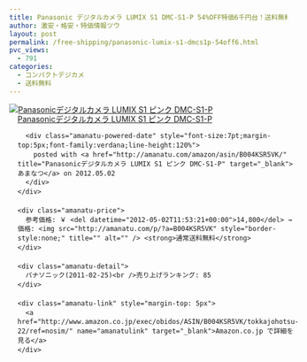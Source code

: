 ```yaml
---
title: Panasonic デジタルカメラ LUMIX S1 DMC-S1-P 54%OFF特価6千円台！送料無料！
author: 激安・格安・特価情報ツウ
layout: post
permalink: /free-shipping/panasonic-lumix-s1-dmcs1p-54off6.html
pvc_views:
  - 791
categories:
  - コンパクトデジカメ
  - 送料無料
---
```

<div class="amanatu-box" style="margin-bottom:0px;">
  <div class="amanatu-image" style="float:left;">
    <a href="http://www.amazon.co.jp/exec/obidos/ASIN/B004KSR5VK/tokkajohotsu-22/ref=nosim/" name="amanatulink" target="_blank"><img src="http://i2.wp.com/ecx.images-amazon.com/images/I/41tkPMNf-ZL._SL160_.jpg?w=546" alt="Panasonicデジタルカメラ LUMIX S1 ピンク DMC-S1-P" style="border: none;" data-recalc-dims="1" /></a>
  </div>
  
  <div class="amanatu-info" style="float:left;margin-left:15px;line-height:120%">
    <div class="amanatu-name" style="margin-bottom:10px;line-height:120%">
      <a href="http://www.amazon.co.jp/exec/obidos/ASIN/B004KSR5VK/tokkajohotsu-22/ref=nosim/" name="amanatulink" target="_blank">Panasonicデジタルカメラ LUMIX S1 ピンク DMC-S1-P</a> 
      
      <div class="amanatu-powered-date" style="font-size:7pt;margin-top:5px;font-family:verdana;line-height:120%">
        posted with <a href="http://amanatu.com/amazon/asin/B004KSR5VK/" title="Panasonicデジタルカメラ LUMIX S1 ピンク DMC-S1-P" target="_blank">あまなつ</a> on 2012.05.02
      </div>
    </div>
    
    <div class="amanatu-price">
      参考価格: ￥ <del datetime="2012-05-02T11:53:21+00:00">14,800</del> → 価格: <img src="http://amanatu.com/p/?a=B004KSR5VK" style="border-style:none;" title="" alt="" /> <strong>通常送料無料</strong>
    </div>
    
    <div class="amanatu-detail">
      パナソニック(2011-02-25)<br />売り上げランキング: 85
    </div>
    
    <div class="amanatu-link" style="margin-top: 5px">
      <a href="http://www.amazon.co.jp/exec/obidos/ASIN/B004KSR5VK/tokkajohotsu-22/ref=nosim/" name="amanatulink" target="_blank">Amazon.co.jp で詳細を見る</a>
    </div>
  </div>
  
  <div class="amanatu-footer" style="clear: left">
  </div>
</div>